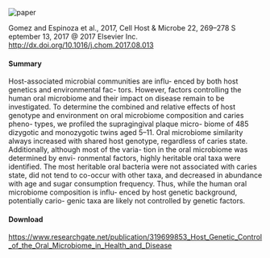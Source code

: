 ![paper](https://i.imgur.com/P5VeovY.png)

Gomez and Espinoza et al., 2017, Cell Host & Microbe 22, 269–278 S
eptember 13, 2017 @ 2017 Elsevier Inc. 
http://dx.doi.org/10.1016/j.chom.2017.08.013

#### Summary
Host-associated microbial communities are influ- enced by both host genetics and environmental fac- tors. However, factors controlling the human oral microbiome and their impact on disease remain to be investigated. To determine the combined and relative effects of host genotype and environment on oral microbiome composition and caries pheno- types, we profiled the supragingival plaque micro- biome of 485 dizygotic and monozygotic twins aged 5–11. Oral microbiome similarity always increased with shared host genotype, regardless of caries state. Additionally, although most of the varia- tion in the oral microbiome was determined by envi- ronmental factors, highly heritable oral taxa were identified. The most heritable oral bacteria were not associated with caries state, did not tend to co-occur with other taxa, and decreased in abundance with age and sugar consumption frequency. Thus, while the human oral microbiome composition is influ- enced by host genetic background, potentially cario- genic taxa are likely not controlled by genetic factors.

#### Download
https://www.researchgate.net/publication/319699853_Host_Genetic_Control_of_the_Oral_Microbiome_in_Health_and_Disease
